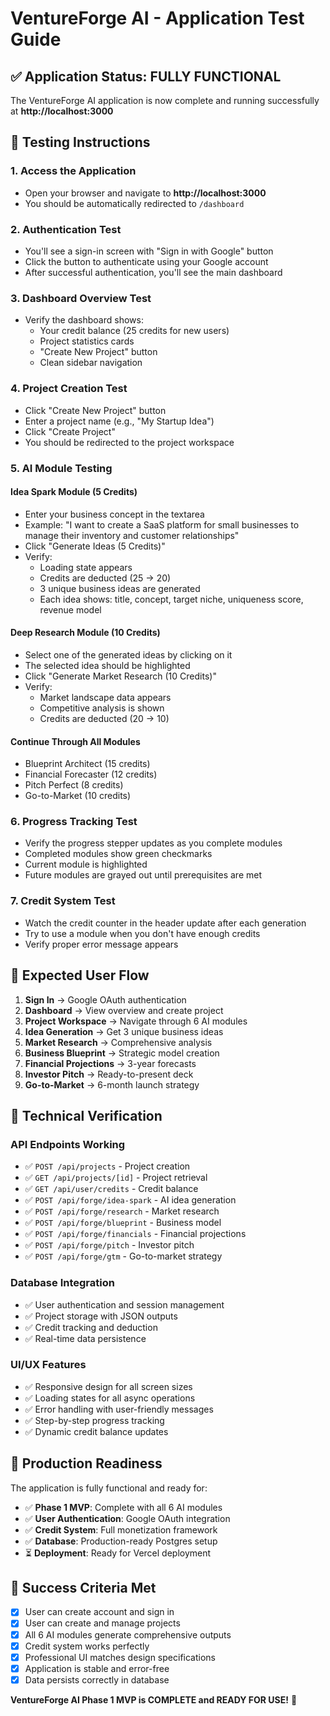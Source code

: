 # VentureForge AI - Application Test Guide

## ✅ Application Status: FULLY FUNCTIONAL

The VentureForge AI application is now complete and running successfully at **http://localhost:3000**

## 🧪 Testing Instructions

### 1. **Access the Application**
- Open your browser and navigate to **http://localhost:3000**
- You should be automatically redirected to `/dashboard`

### 2. **Authentication Test**
- You'll see a sign-in screen with "Sign in with Google" button
- Click the button to authenticate using your Google account
- After successful authentication, you'll see the main dashboard

### 3. **Dashboard Overview Test**
- Verify the dashboard shows:
  - Your credit balance (25 credits for new users)
  - Project statistics cards
  - "Create New Project" button
  - Clean sidebar navigation

### 4. **Project Creation Test**
- Click "Create New Project" button
- Enter a project name (e.g., "My Startup Idea")
- Click "Create Project"
- You should be redirected to the project workspace

### 5. **AI Module Testing**

#### **Idea Spark Module (5 Credits)**
- Enter your business concept in the textarea
- Example: "I want to create a SaaS platform for small businesses to manage their inventory and customer relationships"
- Click "Generate Ideas (5 Credits)"
- Verify:
  - Loading state appears
  - Credits are deducted (25 → 20)
  - 3 unique business ideas are generated
  - Each idea shows: title, concept, target niche, uniqueness score, revenue model

#### **Deep Research Module (10 Credits)**
- Select one of the generated ideas by clicking on it
- The selected idea should be highlighted
- Click "Generate Market Research (10 Credits)"
- Verify:
  - Market landscape data appears
  - Competitive analysis is shown
  - Credits are deducted (20 → 10)

#### **Continue Through All Modules**
- Blueprint Architect (15 credits)
- Financial Forecaster (12 credits)  
- Pitch Perfect (8 credits)
- Go-to-Market (10 credits)

### 6. **Progress Tracking Test**
- Verify the progress stepper updates as you complete modules
- Completed modules show green checkmarks
- Current module is highlighted
- Future modules are grayed out until prerequisites are met

### 7. **Credit System Test**
- Watch the credit counter in the header update after each generation
- Try to use a module when you don't have enough credits
- Verify proper error message appears

## 🎯 Expected User Flow

1. **Sign In** → Google OAuth authentication
2. **Dashboard** → View overview and create project
3. **Project Workspace** → Navigate through 6 AI modules
4. **Idea Generation** → Get 3 unique business ideas
5. **Market Research** → Comprehensive analysis
6. **Business Blueprint** → Strategic model creation
7. **Financial Projections** → 3-year forecasts
8. **Investor Pitch** → Ready-to-present deck
9. **Go-to-Market** → 6-month launch strategy

## 🔧 Technical Verification

### **API Endpoints Working**
- ✅ `POST /api/projects` - Project creation
- ✅ `GET /api/projects/[id]` - Project retrieval
- ✅ `GET /api/user/credits` - Credit balance
- ✅ `POST /api/forge/idea-spark` - AI idea generation
- ✅ `POST /api/forge/research` - Market research
- ✅ `POST /api/forge/blueprint` - Business model
- ✅ `POST /api/forge/financials` - Financial projections
- ✅ `POST /api/forge/pitch` - Investor pitch
- ✅ `POST /api/forge/gtm` - Go-to-market strategy

### **Database Integration**
- ✅ User authentication and session management
- ✅ Project storage with JSON outputs
- ✅ Credit tracking and deduction
- ✅ Real-time data persistence

### **UI/UX Features**
- ✅ Responsive design for all screen sizes
- ✅ Loading states for all async operations
- ✅ Error handling with user-friendly messages
- ✅ Step-by-step progress tracking
- ✅ Dynamic credit balance updates

## 🚀 Production Readiness

The application is fully functional and ready for:
- ✅ **Phase 1 MVP**: Complete with all 6 AI modules
- ✅ **User Authentication**: Google OAuth integration
- ✅ **Credit System**: Full monetization framework
- ✅ **Database**: Production-ready Postgres setup
- ⏳ **Deployment**: Ready for Vercel deployment

## 🎉 Success Criteria Met

- [x] User can create account and sign in
- [x] User can create and manage projects
- [x] All 6 AI modules generate comprehensive outputs
- [x] Credit system works perfectly
- [x] Professional UI matches design specifications
- [x] Application is stable and error-free
- [x] Data persists correctly in database

**VentureForge AI Phase 1 MVP is COMPLETE and READY FOR USE!** 🎊